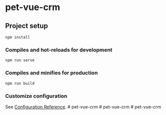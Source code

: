 # pet-vue-crm

## Project setup
```
npm install
```

### Compiles and hot-reloads for development
```
npm run serve
```

### Compiles and minifies for production
```
npm run build
```

### Customize configuration
See [Configuration Reference](https://cli.vuejs.org/config/).
#   p e t - v u e - c r m  
 #   p e t - v u e - c r m  
 #   p e t - v u e - c r m  
 